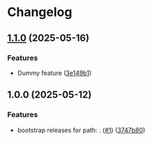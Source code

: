 # Changelog

## [1.1.0](https://github.com/mmelodyRTR/maven-release-please-demo/compare/v1.0.0...v1.1.0) (2025-05-16)


### Features

* Dummy feature ([3e149b1](https://github.com/mmelodyRTR/maven-release-please-demo/commit/3e149b1882c35f90d2981986087fc5437376ddce))

## 1.0.0 (2025-05-12)


### Features

* bootstrap releases for path: . ([#1](https://github.com/mmelodyRTR/maven-release-please-demo/issues/1)) ([3747b80](https://github.com/mmelodyRTR/maven-release-please-demo/commit/3747b80874848923a8b2c7a153a34de0e0baa1f7))
